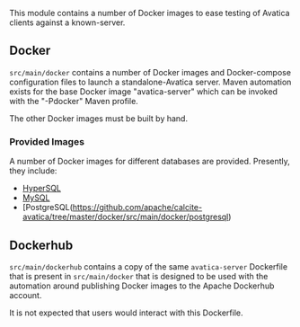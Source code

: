 <!--
{% comment %}
Licensed to the Apache Software Foundation (ASF) under one or more
contributor license agreements.  See the NOTICE file distributed with
this work for additional information regarding copyright ownership.
The ASF licenses this file to you under the Apache License, Version 2.0
(the "License"); you may not use this file except in compliance with
the License.  You may obtain a copy of the License at

http://www.apache.org/licenses/LICENSE-2.0

Unless required by applicable law or agreed to in writing, software
distributed under the License is distributed on an "AS IS" BASIS,
WITHOUT WARRANTIES OR CONDITIONS OF ANY KIND, either express or implied.
See the License for the specific language governing permissions and
limitations under the License.
{% endcomment %}
-->

This module contains a number of Docker images to ease testing of
Avatica clients against a known-server.

## Docker

`src/main/docker` contains a number of Docker images and Docker-compose
configuration files to launch a standalone-Avatica server. Maven automation
exists for the base Docker image "avatica-server" which can be invoked with
the "-Pdocker" Maven profile.

The other Docker images must be built by hand.

### Provided Images

A number of Docker images for different databases are provided. Presently, they include:

* [HyperSQL](https://github.com/apache/calcite-avatica/tree/master/docker/src/main/docker/hypersql)
* [MySQL](https://github.com/apache/calcite-avatica/tree/master/docker/src/main/docker/mysql)
* [PostgreSQL(https://github.com/apache/calcite-avatica/tree/master/docker/src/main/docker/postgresql)

## Dockerhub

`src/main/dockerhub` contains a copy of the same `avatica-server` Dockerfile
that is present in `src/main/docker` that is designed to be used with the
automation around publishing Docker images to the Apache Dockerhub account.

It is not expected that users would interact with this Dockerfile.
